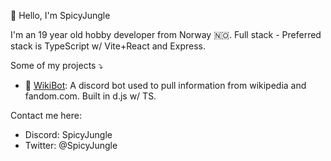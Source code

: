 👋 Hello, I'm SpicyJungle

I'm an 19 year old hobby developer from Norway 🇳🇴.
Full stack - Preferred stack is TypeScript w/ Vite+React and Express.

Some of my projects ⤵️
- 📖 [WikiBot](https://wikibot.gg): A discord bot used to pull information from wikipedia and fandom.com. Built in d.js w/ TS.

Contact me here:
- Discord: SpicyJungle
- Twitter: @SpicyJungle
